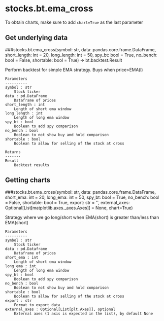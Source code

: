 # stocks.bt.ema_cross

To obtain charts, make sure to add `chart=True` as the last parameter

## Get underlying data 
###stocks.bt.ema_cross(symbol: str, data: pandas.core.frame.DataFrame, short_length: int = 20, long_length: int = 50, spy_bt: bool = True, no_bench: bool = False, shortable: bool = True) -> bt.backtest.Result

Perform backtest for simple EMA strategy. Buys when price>EMA(l)

    Parameters
    ----------
    symbol : str
        Stock ticker
    data : pd.DataFrame
        Dataframe of prices
    short_length : int
        Length of short ema window
    long_length : int
        Length of long ema window
    spy_bt : bool
        Boolean to add spy comparison
    no_bench : bool
        Boolean to not show buy and hold comparison
    shortable : bool
        Boolean to allow for selling of the stock at cross

    Returns
    -------
    Result
        Backtest results

## Getting charts 
###stocks.bt.ema_cross(symbol: str, data: pandas.core.frame.DataFrame, short_ema: int = 20, long_ema: int = 50, spy_bt: bool = True, no_bench: bool = False, shortable: bool = True, export: str = '', external_axes: Optional[List[matplotlib.axes._axes.Axes]] = None, chart=True)

Strategy where we go long/short when EMA(short) is greater than/less than EMA(short)

    Parameters
    ----------
    symbol : str
        Stock ticker
    data : pd.Dataframe
        Dataframe of prices
    short_ema : int
        Length of short ema window
    long_ema : int
        Length of long ema window
    spy_bt : bool
        Boolean to add spy comparison
    no_bench : bool
        Boolean to not show buy and hold comparison
    shortable : bool
        Boolean to allow for selling of the stock at cross
    export : str
        Format to export data
    external_axes : Optional[List[plt.Axes]], optional
        External axes (1 axis is expected in the list), by default None

